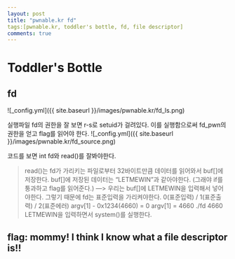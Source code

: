 ```yaml
---
layout: post
title: "pwnable.kr fd"
tags:[pwnable.kr, toddler's bottle, fd, file descriptor]
comments: true
---
```


# Toddler's Bottle 
## fd

![_config.yml]({{ site.baseurl }}/images/pwnable.kr/fd_ls.png)

실행파일 fd의 권한을 잘 보면 r-s로 setuid가 걸려있다. 이를 실행함으로써 fd_pwn의 권한을 얻고 flag를 읽어야 한다.
![_config.yml]({{ site.baseurl }}/images/pwnable.kr/fd_source.png)

코드를 보면 int fd와 read()를 잘봐야한다.
> read()는  fd가 가리키는 파일로부터 32바이트만큼 데이터를 읽어와서 buf[]에 저장한다.
> buf[]에 저장된 데이터는 “LETMEWIN”과 같아야한다.
(그래야 if를 퉁과하고 flag를 읽어준다.)
—> 우리는 buf[]에 LETMEWIN을 입력해서 넣어야한다. 그렇기 때문에 fd는 표준입력을 가리켜야한다.
0(표준입력) / 1(표준출력) / 2(표준에러)
argv[1] - 0x1234(4660) = 0
argv[1] = 4660
> ./fd 4660
LETMEWIN을 입력하면서 system()를 실행한다.

## flag: mommy! I think I know what a file descriptor is!!
